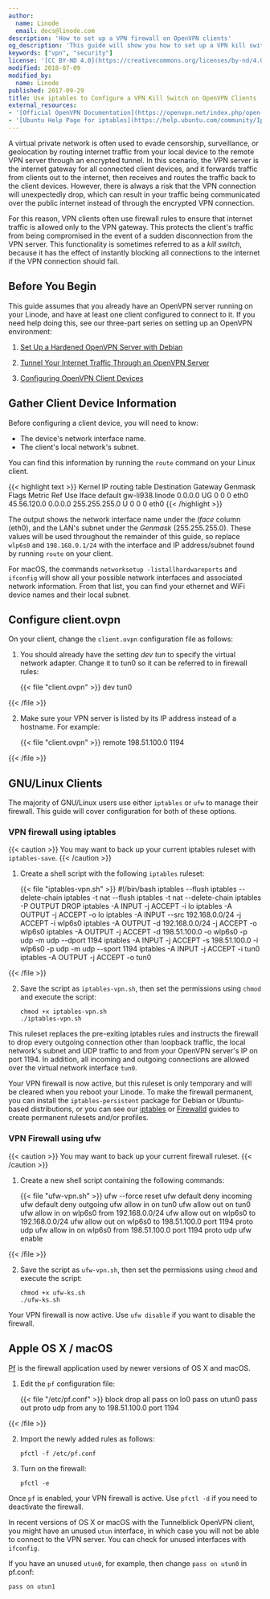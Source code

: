 ```yaml
---
author:
  name: Linode
  email: docs@linode.com
description: 'How to set up a VPN firewall on OpenVPN clients'
og_description: 'This guide will show you how to set up a VPN kill switch with iptables on OpenVPN clients.'
keywords: ["vpn", "security"]
license: '[CC BY-ND 4.0](https://creativecommons.org/licenses/by-nd/4.0)'
modified: 2018-07-09
modified_by:
  name: Linode
published: 2017-09-29
title: Use iptables to Configure a VPN Kill Switch on OpenVPN Clients
external_resources:
- '[Official OpenVPN Documentation](https://openvpn.net/index.php/open-source/documentation.html)'
- '[Ubuntu Help Page for iptables](https://help.ubuntu.com/community/IptablesHowTo)'
---
```


A virtual private network is often used to evade censorship, surveillance, or geolocation by routing internet traffic from your local device to the remote VPN server through an encrypted tunnel. In this scenario, the VPN server is the internet gateway for all connected client devices, and it forwards traffic from clients out to the internet, then receives and routes the traffic back to the client devices. However, there is always a risk that the VPN connection will unexpectedly drop, which can result in your traffic being communicated over the public internet instead of through the encrypted VPN connection.

For this reason, VPN clients often use firewall rules to ensure that internet traffic is allowed only to the VPN gateway. This protects the client's traffic from being compromised in the event of a sudden disconnection from the VPN server. This functionality is sometimes referred to as a *kill switch*, because it has the effect of instantly blocking all connections to the internet if the VPN connection should fail.

## Before You Begin

This guide assumes that you already have an OpenVPN server running on your Linode, and have at least one client configured to connect to it. If you need help doing this, see our three-part series on setting up an OpenVPN environment:

1.  [Set Up a Hardened OpenVPN Server with Debian](/docs/networking/vpn/set-up-a-hardened-openvpn-server/)

2.  [Tunnel Your Internet Traffic Through an OpenVPN Server](/docs/networking/vpn/tunnel-your-internet-traffic-through-an-openvpn-server/)

3.  [Configuring OpenVPN Client Devices](/docs/networking/vpn/configuring-openvpn-client-devices/)


## Gather Client Device Information
Before configuring a client device, you will need to know:

-  The device's network interface name.
-  The client's local network's subnet.

You can find this information by running the `route` command on your Linux client.

{{< highlight text >}}
Kernel IP routing table
Destination     Gateway         Genmask         Flags Metric Ref    Use Iface
default         gw-li938.linode 0.0.0.0         UG    0      0        0 eth0
45.56.120.0     0.0.0.0         255.255.255.0   U     0      0        0 eth0
{{< /highlight >}}

 The output shows the network interface name under the *Iface* column (eth0), and the LAN's subnet under the *Genmask* (255.255.255.0). These values will be used throughout the remainder of this guide, so replace `wlp6s0` and `198.168.0.1/24` with the interface and IP address/subnet found by running `route` on your client.

For macOS, the commands `networksetup -listallhardwareports` and `ifconfig` will show all your possible network interfaces and associated network information. From that list, you can find your ethernet and WiFi device names and their local subnet.

## Configure client.ovpn

On your client, change the `client.ovpn` configuration file as follows:

1.  You should already have the setting  *dev tun* to specify the virtual network adapter. Change it to tun0 so it can be referred to in firewall rules:

    {{< file "client.ovpn" >}}
dev tun0

{{< /file >}}


2.  Make sure your VPN server is listed by its IP address instead of a hostname. For example:

    {{< file "client.ovpn" >}}
remote 198.51.100.0 1194

{{< /file >}}


## GNU/Linux Clients

The majority of GNU/Linux users use either `iptables` or `ufw` to manage their firewall. This guide will cover configuration for both of these options.

### VPN firewall using iptables

{{< caution >}}
You may want to back up your current iptables ruleset with `iptables-save`.
{{< /caution >}}

1.  Create a shell script with the following `iptables` ruleset:

    {{< file "iptables-vpn.sh" >}}
#!/bin/bash
iptables --flush
iptables --delete-chain
iptables -t nat --flush
iptables -t nat --delete-chain
iptables -P OUTPUT DROP
iptables -A INPUT -j ACCEPT -i lo
iptables -A OUTPUT -j ACCEPT -o lo
iptables -A INPUT --src 192.168.0.0/24 -j ACCEPT -i wlp6s0
iptables -A OUTPUT -d 192.168.0.0/24 -j ACCEPT -o wlp6s0
iptables -A OUTPUT -j ACCEPT -d 198.51.100.0 -o wlp6s0 -p udp -m udp --dport 1194
iptables -A INPUT -j ACCEPT -s 198.51.100.0 -i wlp6s0 -p udp -m udp --sport 1194
iptables -A INPUT -j ACCEPT -i tun0
iptables -A OUTPUT -j ACCEPT -o tun0

{{< /file >}}


2.  Save the script as `iptables-vpn.sh`, then set the permissions using `chmod` and execute the script:

        chmod +x iptables-vpn.sh
        ./iptables-vpn.sh

This ruleset replaces the pre-exiting iptables rules and instructs the firewall to drop every outgoing connection other than loopback traffic, the local network's subnet and UDP traffic to and from your OpenVPN server's IP on port 1194. In addition, all incoming and outgoing connections are allowed over the virtual network interface `tun0`.

Your VPN firewall is now active, but this ruleset is only temporary and will be cleared when you reboot your Linode. To make the firewall permanent, you can install the `iptables-persistent` package for Debian or Ubuntu-based distributions, or you can see our [iptables](/docs/security/firewalls/control-network-traffic-with-iptables/#deploy-your-iptables-rulesets) or [Firewalld](/docs/security/firewalls/introduction-to-firewalld-on-centos/#constructing-a-ruleset-with-firewalld) guides to create permanent rulesets and/or profiles.

### VPN Firewall using ufw

{{< caution >}}
You may want to back up your current firewall ruleset.
{{< /caution >}}

1.  Create a new shell script containing the following commands:

    {{< file "ufw-vpn.sh" >}}
ufw --force reset
ufw default deny incoming
ufw default deny outgoing
ufw allow in on tun0
ufw allow out on tun0
ufw allow in on wlp6s0 from 192.168.0.0/24
ufw allow out on wlp6s0 to 192.168.0.0/24
ufw allow out on wlp6s0 to 198.51.100.0 port 1194  proto udp
ufw allow in on wlp6s0 from 198.51.100.0 port 1194 proto udp
ufw enable

{{< /file >}}


2.  Save the script as `ufw-vpn.sh`, then set the permissions using `chmod` and execute the script:

        chmod +x ufw-ks.sh
        ./ufw-ks.sh

Your VPN firewall is now active. Use `ufw disable` if you want to disable the firewall.

## Apple OS X / macOS

[Pf](https://en.wikipedia.org/wiki/PF_(firewall)) is the firewall application used by newer versions of OS X and macOS.

1.  Edit the `pf` configuration file:

    {{< file "/etc/pf.conf" >}}
block drop all
pass on lo0
pass on utun0
pass out proto udp from any to 198.51.100.0 port 1194

{{< /file >}}


2.  Import the newly added rules as follows:

        pfctl -f /etc/pf.conf

3.  Turn on the firewall:

        pfctl -e

Once `pf` is enabled, your VPN firewall is active. Use `pfctl -d` if you need to deactivate the firewall.

In recent versions of OS X or macOS with the Tunnelblick OpenVPN client, you might have an unused `utun` interface, in which case you will not be able to connect to the VPN server. You can check for unused interfaces with `ifconfig`.

If you have an unused `utun0`, for example, then change `pass on utun0` in pf.conf:

    pass on utun1
